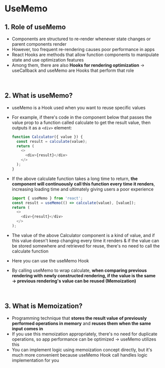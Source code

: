 # UseMemo

## 1. Role of useMemo

- Components are structured to re-render whenever state changes or parent components render
- However, too frequent re-rendering causes poor performance in apps
- React Hooks are methods that allow function components to manipulate state and use optimization features
- Among them, there are also **Hooks for rendering optimization** → useCallback and useMemo are Hooks that perform that role

<br/>

## 2. What is useMemo?

- useMemo is a Hook used when you want to reuse specific values
- For example, if there's code in the component below that passes the value prop to a function called calculate to get the result value, then outputs it as a `<div>` element:

  ```javascript
  function Calculator({ value }) {
    const result = calculate(value);
    return (
      <>
        <div>{result}</div>
      </>
    );
  }
  ```

- If the above calculate function takes a long time to return, **the component will continuously call this function every time it renders**, increasing loading time and ultimately giving users a poor experience

  ```javascript
  import { useMemo } from 'react';
  const result = useMemo(() => calculate(value), [value]);
  return (
    <>
      <div>{result}</div>
    </>
  );
  ```

- The value of the above Calculator component is a kind of value, and if this value doesn't keep changing every time it renders & if the value can be stored somewhere and retrieved for reuse, there's no need to call the calculate function
- Here you can use the useMemo Hook
- By calling useMemo to wrap calculate, **when comparing previous rendering with newly constructed rendering, if the value is the same → previous rendering's value can be reused (Memoization)**

<br/>

## 3. What is Memoization?

- Programming technique that **stores the result value of previously performed operations in memory** and **reuses them when the same input comes in**
- If you use this memoization appropriately, there's no need for duplicate operations, so app performance can be optimized → useMemo utilizes this
- You can implement logic using memoization concept directly, but it's much more convenient because useMemo Hook call handles logic implementation for you
